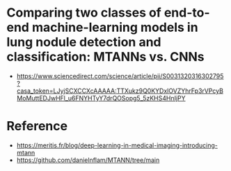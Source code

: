 # Comparing two classes of end-to-end machine-learning models in lung nodule detection and classification: MTANNs vs. CNNs
- https://www.sciencedirect.com/science/article/pii/S0031320316302795?casa_token=LJyjSCXCCXcAAAAA:TTXukz9Q0KYDxlOVZYhrFp3rVPcyBMoMuttEDJwHFl_u6FNYHTyY7drQOSopg5_5zKHS4HnIjPY

# Reference
- https://meritis.fr/blog/deep-learning-in-medical-imaging-introducing-mtann
- https://github.com/danielnflam/MTANN/tree/main
